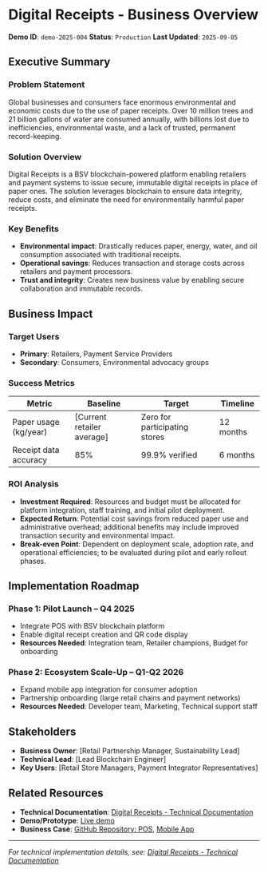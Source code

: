 # Digital Receipts - Business Overview

**Demo ID**: `demo-2025-004`
**Status**: `Production`
**Last Updated**: `2025-09-05`

## Executive Summary

### Problem Statement
Global businesses and consumers face enormous environmental and economic costs due to the use of paper receipts. Over 10 million trees and 21 billion gallons of water are consumed annually, with billions lost due to inefficiencies, environmental waste, and a lack of trusted, permanent record-keeping.

### Solution Overview
Digital Receipts is a BSV blockchain-powered platform enabling retailers and payment systems to issue secure, immutable digital receipts in place of paper ones. The solution leverages blockchain to ensure data integrity, reduce costs, and eliminate the need for environmentally harmful paper receipts.


### Key Benefits
- **Environmental impact**: Drastically reduces paper, energy, water, and oil consumption associated with traditional receipts.
- **Operational savings**: Reduces transaction and storage costs across retailers and payment processors.
- **Trust and integrity**: Creates new business value by enabling secure collaboration and immutable records.

## Business Impact

### Target Users
- **Primary**: Retailers, Payment Service Providers
- **Secondary**: Consumers, Environmental advocacy groups

### Success Metrics
| Metric                  | Baseline                   | Target                 | Timeline          |
|-------------------------|----------------------------|------------------------|-------------------|
| Paper usage (kg/year)   | [Current retailer average] | Zero for participating stores | 12 months         |
| Receipt data accuracy   | 85%                        | 99.9% verified         | 6 months          |

### ROI Analysis
- **Investment Required**: Resources and budget must be allocated for platform integration, staff training, and initial pilot deployment.
- **Expected Return**: Potential cost savings from reduced paper use and administrative overhead; additional benefits may include improved transaction security and environmental impact.
- **Break-even Point**: Dependent on deployment scale, adoption rate, and operational efficiencies; to be evaluated during pilot and early rollout phases.

## Implementation Roadmap

### Phase 1: Pilot Launch – Q4 2025
- Integrate POS with BSV blockchain platform
- Enable digital receipt creation and QR code display
- **Resources Needed**: Integration team, Retailer champions, Budget for onboarding

### Phase 2: Ecosystem Scale-Up – Q1-Q2 2026
- Expand mobile app integration for consumer adoption
- Partnership onboarding (large retail chains and payment networks)
- **Resources Needed**: Developer team, Marketing, Technical support staff

## Stakeholders

- **Business Owner**: [Retail Partnership Manager, Sustainability Lead]
- **Technical Lead**: [Lead Blockchain Engineer]
- **Key Users**: [Retail Store Managers, Payment Integrator Representatives]

## Related Resources

- **Technical Documentation**: [Digital Receipts - Technical Documentation](./technical-digital-reciept.md)
- **Demo/Prototype**: [Live demo](https://digital-receipts-us-1.bsvb.tech/)
- **Business Case**: [GitHub Repository: POS](https://github.com/bsv-blockchain-demos/digital-receipts-pos), [Mobile App](https://github.com/bsv-blockchain-demos/digital-receipts-mobile)

---
*For technical implementation details, see: [Digital Receipts - Technical Documentation](./technical-digital-reciept.md)*
